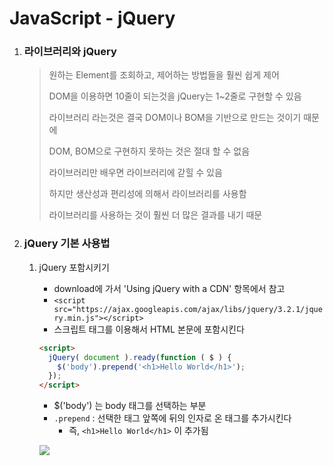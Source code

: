 # JavaScript - jQuery

1. ### 라이브러리와 jQuery

   > 원하는 Element를 조회하고, 제어하는 방법들을 훨씬 쉽게 제어
   >
   > DOM을 이용하면 10줄이 되는것을 jQuery는 1~2줄로 구현할 수 있음
   >
   > 라이브러리 라는것은 결국 DOM이나 BOM을 기반으로 만드는 것이기 때문에
   >
   > DOM, BOM으로 구현하지 못하는 것은 절대 할 수 없음
   >
   > 라이브러리만 배우면 라이브러리에 갇힐 수 있음
   >
   > 하지만 생산성과 편리성에 의해서 라이브러리를 사용함
   >
   > 라이브러리를 사용하는 것이 훨씬 더 많은 결과를 내기 때문

2. ### jQuery 기본 사용법

   1. jQuery 포함시키기

      - download에 가서 'Using jQuery with a CDN' 항목에서 참고
      - `<script src="https://ajax.googleapis.com/ajax/libs/jquery/3.2.1/jquery.min.js"></script>`
      - 스크립트 태그를 이용해서 HTML 본문에 포함시킨다

      ```html
      <script>
        jQuery( document ).ready(function ( $ ) {
          $('body').prepend('<h1>Hello World</h1>');
        });
      </script>
      ```

      - $('body') 는 body 태그를 선택하는 부분
      - `.prepend` : 선택한 태그 앞쪽에 뒤의 인자로 온 태그를 추가시킨다
        - 즉, `<h1>Hello World</h1>` 이 추가됨

      ![](https://i.imgur.com/Xs4r5cH.png)

   ​